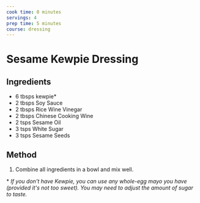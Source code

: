 ```yaml
---
cook time: 0 minutes
servings: 4
prep time: 5 minutes
course: dressing
---
```


# Sesame Kewpie Dressing

## Ingredients
* 6 tbsps kewpie*
* 2 tbsps Soy Sauce
* 2 tbsps Rice Wine Vinegar
* 2 tbsps Chinese Cooking Wine
* 2 tsps Sesame Oil
* 3 tsps White Sugar
* 3 tsps Sesame Seeds

## Method 
1. Combine all ingredients in a bowl and mix well.

\* *If you don't have Kewpie, you can use any whole-egg mayo you have (provided it's not too sweet). You may need to adjust the amount of sugar to taste.*

